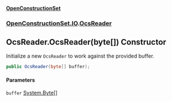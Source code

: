 #### [OpenConstructionSet](index.md 'index')
### [OpenConstructionSet.IO](index.md#OpenConstructionSet_IO 'OpenConstructionSet.IO').[OcsReader](T57tcFO5x0tbza6wZBV1Ww.md 'OpenConstructionSet.IO.OcsReader')
## OcsReader.OcsReader(byte[]) Constructor
Initialize a new `OcsReader` to work against the provided buffer.  
```csharp
public OcsReader(byte[] buffer);
```
#### Parameters
<a name='OpenConstructionSet_IO_OcsReader_OcsReader(byte__)_buffer'></a>
`buffer` [System.Byte](https://docs.microsoft.com/en-us/dotnet/api/System.Byte 'System.Byte')[[]](https://docs.microsoft.com/en-us/dotnet/api/System.Array 'System.Array')  
  
